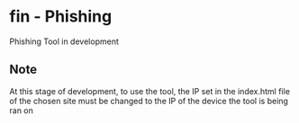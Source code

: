 # fin - Phishing

Phishing Tool in development

## Note
At this stage of development, to use the tool, the IP set in the index.html file of the chosen site must be changed to the IP of the device the tool is being ran on
